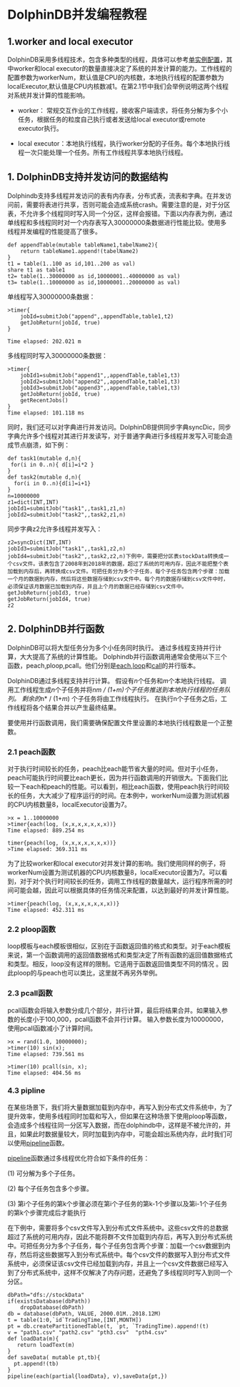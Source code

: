 # DolphinDB并发编程教程

## 1.worker and local executor

DolphinDB采用多线程技术，包含多种类型的线程，具体可以参考[单实例配置](https://www.dolphindb.cn/cn/help/pipeline.html)，其中worker和local executor的数量直接决定了系统的并发计算的能力。工作线程的配置参数为workerNum，默认值是CPU的内核数，本地执行线程的配置参数为localExecutor,默认值是CPU内核数减1。在第2.1节中我们会举例说明这两个线程对系统并发计算的性能影响。

- worker： 常规交互作业的工作线程，接收客户端请求，将任务分解为多个小任务，根据任务的粒度自己执行或者发送给local executor或remote executor执行。

- local executor：本地执行线程，执行worker分配的子任务。每个本地执行线程一次只能处理一个任务。所有工作线程共享本地执行线程。

## 1. DolphinDB支持并发访问的数据结构

Dolphindb支持多线程并发访问的表有内存表，分布式表，流表和字典。在并发访问前，需要将表进行共享，否则可能会造成系统crash。需要注意的是，对于分区表，不允许多个线程同时写入同一个分区，这样会报错。下面以内存表为例，通过单线程和多线程同时对一个内存表写入30000000条数据进行性能比较。使用多线程并发编程的性能提高了很多。

```
def appendTable(mutable tableName1,tabelName2){
	return tableName1.append!(tabelName2) 
}
t1 = table(1..100 as id,101..200 as val)
share t1 as table1
t2= table(1..30000000 as id,10000001..40000000 as val)
t3= table(1..10000000 as id,10000001..20000000 as val)
```

单线程写入30000000条数据：

```
>timer{
	jobId=submitJob("append",,appendTable,table1,t2)
	getJobReturn(jobId, true)
}

Time elapsed: 202.021 m
```

多线程同时写入30000000条数据：

```
>timer{
	jobId1=submitJob("append1",,appendTable,table1,t3)
	jobId2=submitJob("append2",,appendTable,table1,t3)
	jobId3=submitJob("append3",,appendTable,table1,t3)
	getJobReturn(jobId, true)
	getRecentJobs()
}
Time elapsed: 101.118 ms
```

同时，我们还可以对字典进行并发访问。DolphinDB提供同步字典syncDic，同步字典允许多个线程对其进行并发读写，对于普通字典进行多线程并发写入可能会造成节点崩溃，如下例：

```
def task1(mutable d,n){
 for(i in 0..n){ d[i]=i*2 }
}
def task2(mutable d,n){
  for(i in 0..n){d[i]=i+1}
}
n=10000000
z1=dict(INT,INT)
jobId1=submitJob("task1",,task1,z1,n)
jobId2=submitJob("task2",,task2,z1,n)
```


同步字典z2允许多线程并发写入：

```
z2=syncDict(INT,INT)
jobId3=submitJob("task1",,task1,z2,n)
jobId4=submitJob("task2",,task2,z2,n)下例中，需要把分区表stockData转换成一个csv文件。该表包含了2008年到2018年的数据，超过了系统的可用内存，因此不能把整个表加载到内存后，再转换成csv文件。可把任务分为多个子任务，每个子任务包含两个步骤：加载一个月的数据到内存，然后将这些数据存储到csv文件中。每个月的数据存储到csv文件中时，必须保证该月数据已加载到内存，并且上个月的数据已经存储到csv文件中。
getJobReturn(jobId3, true)
getJobReturn(jobId4, true)
z2
```

## 2. DolphinDB并行函数

DolphinDB可以将大型任务分为多个小任务同时执行。 通过多线程支持并行计算，大大提高了系统的计算性能。 Dolphindb并行函数调用通常会使用以下三个函数，peach,ploop,pcall。他们分别是[each](https://www.dolphindb.cn/cn/help/index.html),[loop](https://www.dolphindb.cn/cn/help/index.htm)和[call](https://www.dolphindb.cn/cn/help/index.html)的并行版本。

DolphinDB通过多线程支持并行计算。 假设有*n*个任务和*m*个本地执行线程。 调用工作线程生成*n*个子任务并将*n***m* / (1+*m*)个子任务推送到本地执行线程的任务队列。 剩余的*n* / (1+*m*) 个子任务将由工作线程执行。 在执行n个子任务之后，工作线程将各个结果合并以产生最终结果。

要使用并行函数调用，我们需要确保配置文件里设置的本地执行线程数是一个正整数。

### 2.1 peach函数

 对于执行时间较长的任务，peach比each能节省大量的时间。但对于小任务，peach可能执行时间要比each更长，因为并行函数调用的开销很大。下面我们比较一下each和peach的性能。可以看到，相比each函数，使用peach执行时间较长的任务，大大减少了程序运行的时间。在本例中，workerNum设置为测试机器的CPU内核数量8，localExecutor设置为7。

```
>x = 1..10000000
>timer{each(log, (x,x,x,x,x,x,x))}
Time elapsed: 889.254 ms

timer{peach(log, (x,x,x,x,x,x,x))}
>Time elapsed: 369.311 ms
```

为了比较worker和local executor对并发计算的影响。我们使用同样的例子，将workerNum设置为测试机器的CPU内核数量8，localExecutor设置为7。可以看到，对于对个执行时间较长的任务，调用工作线程的数量越大，运行程序所需的时间可能会越，因此可以根据具体的任务情况来配置，以达到最好的并发计算性能。

```
>timer{peach(log, (x,x,x,x,x,x,x))}
Time elapsed: 452.311 ms
```

### 2.2 ploop函数

 loop模板与each模板很相似，区别在于函数返回值的格式和类型。对于each模板来说，第一个函数调用的返回值数据格式和类型决定了所有函数的返回值数据格式和类型。相反，loop没有这样的限制。它适用于函数返回值类型不同的情况 。因此ploop的与peach也可以类比，这里就不再另外举例。

### 2.3 pcall函数

 pcall函数会将输入参数分成几个部分，并行计算，最后将结果合并。如果输入参数的长度小于100,000，pcall函数不会并行计算。 输入参数长度为10000000，使用pcall函数减小了计算时间。

```
>x = rand(1.0, 10000000);
>timer(10) sin(x);
Time elapsed: 739.561 ms

>timer(10) pcall(sin, x);
Time elapsed: 404.56 ms
```

### 4.3 pipline

在某些场景下，我们将大量数据加载到内存中，再写入到分布式文件系统中，为了提升效率，使用多线程同时加载和写入，但如果在这种场景下使用ploop等函数，会造成多个线程往同一分区写入数据，而在dolphindb中，这样是不被允许的，并且，如果此时数据量较大，同时加载到内存中，可能会超出系统内存，此时我们可以使用[pipeline](https://www.dolphindb.cn/cn/help/pipeline.html)函数。

[pipeline](https://www.dolphindb.cn/cn/help/pipeline.html)函数通过多线程优化符合如下条件的任务：

(1) 可分解为多个子任务。

(2) 每个子任务包含多个步骤。

(3) 第i个子任务的第k个步骤必须在第i个子任务的第k-1个步骤以及第i-1个子任务的第k个步骤完成后才能执行

在下例中，需要将多个csv文件写入到分布式文件系统中。这些csv文件的总数据超过了系统的可用内存，因此不能将群不文件加载到内存后，再写入到分布式系统中。可把任务分为多个子任务，每个子任务包含两个步骤：加载一个csv数据到内存，然后将这些数据写入到分布式系统中。每个csv文件的数据写入到分布式文件系统中，必须保证该csv文件已经加载到内存，并且上一个csv文件数据已经写入到了分布式系统中，这样不仅解决了内存问题，还避免了多线程同时写入到同一个分区。

```
dbPath="dfs://stockData"
if(existsDatabase(dbPath))
	dropDatabase(dbPath)
db = database(dbPath, VALUE, 2000.01M..2018.12M)
t = table(1:0,`id`TradingTime,[INT,MONTH])
pt = db.createPartitionedTable(t, `pt, `TradingTime).append!(t)
v = "path1.csv" "path2.csv" "pth3.csv"  "pth4.csv"
def loadData(m){
   return loadText(m)
}
def saveData( mutable pt,tb){
  pt.append!(tb)
}
pipeline(each(partial{loadData}, v),saveData{pt,})
```

















